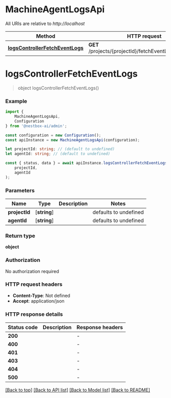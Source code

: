 # MachineAgentLogsApi

All URIs are relative to *http://localhost*

|Method | HTTP request | Description|
|------------- | ------------- | -------------|
|[**logsControllerFetchEventLogs**](#logscontrollerfetcheventlogs) | **GET** /projects/{projectId}/fetchEventLogs/{agentId} | Fetch event logs.|

# **logsControllerFetchEventLogs**
> object logsControllerFetchEventLogs()


### Example

```typescript
import {
    MachineAgentLogsApi,
    Configuration
} from '@nestbox-ai/admin';

const configuration = new Configuration();
const apiInstance = new MachineAgentLogsApi(configuration);

let projectId: string; // (default to undefined)
let agentId: string; // (default to undefined)

const { status, data } = await apiInstance.logsControllerFetchEventLogs(
    projectId,
    agentId
);
```

### Parameters

|Name | Type | Description  | Notes|
|------------- | ------------- | ------------- | -------------|
| **projectId** | [**string**] |  | defaults to undefined|
| **agentId** | [**string**] |  | defaults to undefined|


### Return type

**object**

### Authorization

No authorization required

### HTTP request headers

 - **Content-Type**: Not defined
 - **Accept**: application/json


### HTTP response details
| Status code | Description | Response headers |
|-------------|-------------|------------------|
|**200** |  |  -  |
|**400** |  |  -  |
|**401** |  |  -  |
|**403** |  |  -  |
|**404** |  |  -  |
|**500** |  |  -  |

[[Back to top]](#) [[Back to API list]](../README.md#documentation-for-api-endpoints) [[Back to Model list]](../README.md#documentation-for-models) [[Back to README]](../README.md)

